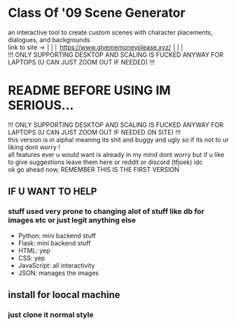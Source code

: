 <h1 class="code-line" data-line-start=0 data-line-end=1 ><a id="Class_Of_09_Scene_Generator_0"></a>Class Of '09 Scene Generator</h1>
<p class="has-line-data" data-line-start="2" data-line-end="5">an interactive tool to create custom scenes with character placements, dialogues, and backgrounds<br>
link to site -&gt; │││ <a href="https://www.givememoneyplease.xyz/">https://www.givememoneyplease.xyz/</a> │││<br>
!!! ONLY SUPPORTING DESKTOP AND SCALING IS FUCKED ANYWAY FOR LAPTOPS (U CAN JUST ZOOM OUT IF NEEDED) !!!</p>
<h1 class="code-line" data-line-start=5 data-line-end=6 ><a id="README_BEFORE_USING_IM_SERIOUS_5"></a>README BEFORE USING IM SERIOUS…</h1>
<p class="has-line-data" data-line-start="7" data-line-end="11">!!! ONLY SUPPORTING DESKTOP AND SCALING IS FUCKED ANYWAY FOR LAPTOPS (U CAN JUST ZOOM OUT IF NEEDED ON SITE) !!!<br>
this version is in alpha! meaning its shit and buggy and ugly so if its not to ur liking dont worry !<br>
all features ever u would want is already in my mind dont worry but if u like to give suggestions leave them here or reddit or discord (tfjoek) idc<br>
ok go ahead now, REMEMBER THIS IS THE FIRST VERSION</p>
<h2 class="code-line" data-line-start=12 data-line-end=13 ><a id="IF_U_WANT_TO_HELP_12"></a>IF U WANT TO HELP</h2>
<h3 class="code-line" data-line-start=15 data-line-end=16 ><a id="stuff_used_very_prone_to_changing_alot_of_stuff_like_db_for_images_etc_15"></a>stuff used very prone to changing alot of stuff like db for images etc or just legit anything else</h3>
<ul>
<li class="has-line-data" data-line-start="16" data-line-end="17">Python: mini backend stuff</li>
<li class="has-line-data" data-line-start="17" data-line-end="18">Flask: mini backend stuff</li>
<li class="has-line-data" data-line-start="18" data-line-end="19">HTML: yep</li>
<li class="has-line-data" data-line-start="19" data-line-end="20">CSS: yep</li>
<li class="has-line-data" data-line-start="20" data-line-end="21">JavaScript: all interactivity</li>
<li class="has-line-data" data-line-start="21" data-line-end="22">JSON: manages the images</li>
</ul>
<h2 class="code-line" data-line-start=24 data-line-end=25 ><a id="install_for_loocal_machine_24"></a>install for loocal machine</h2>
<h3 class="code-line" data-line-start=26 data-line-end=27 ><a id="just_clone_it_normal_style_26"></a>just clone it normal style</h3>
